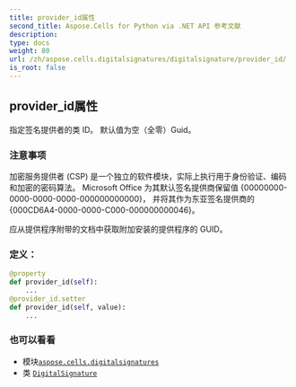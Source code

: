 ```yaml
---
title: provider_id属性
second_title: Aspose.Cells for Python via .NET API 参考文献
description:
type: docs
weight: 80
url: /zh/aspose.cells.digitalsignatures/digitalsignature/provider_id/
is_root: false
---
```

## provider_id属性

指定签名提供者的类 ID。
默认值为空（全零）Guid。

### 注意事项

加密服务提供者 (CSP) 是一个独立的软件模块，实际上执行用于身份验证、编码和加密的密码算法。
Microsoft Office 为其默认签名提供商保留值 {00000000-0000-0000-0000-000000000000}，
并将其作为东亚签名提供商的{000CD6A4-0000-0000-C000-000000000046}。

应从提供程序附带的文档中获取附加安装的提供程序的 GUID。
### 定义：
```python
@property
def provider_id(self):
    ...
@provider_id.setter
def provider_id(self, value):
    ...
```

### 也可以看看
* 模块[`aspose.cells.digitalsignatures`](../../)
* 类 [`DigitalSignature`](/cells/python-net/zh/aspose.cells.digitalsignatures/digitalsignature)
